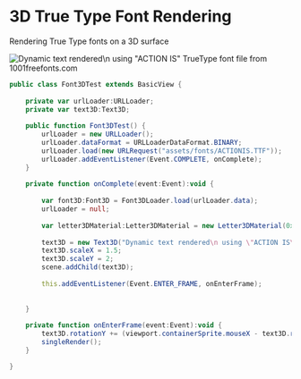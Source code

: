 3D True Type Font Rendering
===========================

Rendering True Type fonts on a 3D surface

![Dynamic text rendered\n using "ACTION IS" TrueType font file from 1001freefonts.com](https://raw.github.com/JamesHight/3d-true-type-font-rendering/master/example.png)

````actionscript
public class Font3DTest extends BasicView {
        
    private var urlLoader:URLLoader;        
    private var text3D:Text3D;
    
    public function Font3DTest() {
        urlLoader = new URLLoader();
        urlLoader.dataFormat = URLLoaderDataFormat.BINARY;
        urlLoader.load(new URLRequest("assets/fonts/ACTIONIS.TTF"));
        urlLoader.addEventListener(Event.COMPLETE, onComplete);
    }
    
    private function onComplete(event:Event):void {
            
        var font3D:Font3D = Font3DLoader.load(urlLoader.data);
        urlLoader = null;
        
        var letter3DMaterial:Letter3DMaterial = new Letter3DMaterial(0xffffff);
        
        text3D = new Text3D("Dynamic text rendered\n using \"ACTION IS\" TrueType font file\nfrom 1001freefonts.com", font3D, letter3DMaterial);
        text3D.scaleX = 1.5;
        text3D.scaleY = 2;                            
        scene.addChild(text3D);
        
        this.addEventListener(Event.ENTER_FRAME, onEnterFrame);
        
        
    }
    
    private function onEnterFrame(event:Event):void {
        text3D.rotationY += (viewport.containerSprite.mouseX - text3D.rotationY) * .01;
        singleRender();
    }

}
````


